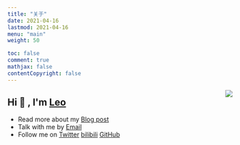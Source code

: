 ```yaml
---
title: "关于"
date: 2021-04-16
lastmod: 2021-04-16
menu: "main"
weight: 50

toc: false
comment: true
mathjax: false
contentCopyright: false
---
```


<img align="right" src="https://github-readme-stats.vercel.app/api/top-langs/?username=runlin-wang&layout=compact" />

## Hi :wave: , I'm [Leo](https://runlin.live/)

- Read more about my [Blog post](https://runlin.live/blog/post)
- Talk with me by [Email](mailto:leo@runlin.live)
- Follow me on [Twitter](https://twitter.com/Leo36363824) [bilibili](https://space.bilibili.com/294989861) [GitHub](https://github.com/runlin-wang)

